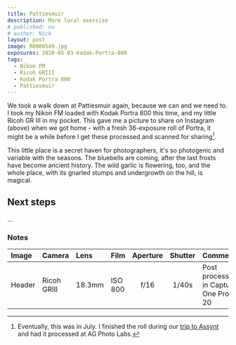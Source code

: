 ```yaml
---
title: Pattiesmuir
description: More local exercise
# published: no
# author: Nick
layout: post
image: R0000549.jpg
exposures: 2020-05-03-Kodak-Portra-800
tags:
  - Nikon FM
  - Ricoh GRIII
  - Kodak Portra 800
  - Pattiesmuir
---
```

We took a walk down at Pattiesmuir again, because we can and we need to. I took my Nikon FM loaded with Kodak Portra 800 this time, and my little Ricoh GR III in my pocket. This gave me a picture to share on Instagram (above) when we got home - with a fresh 36-exposure roll of Portra, it might be a while before I get these processed and scanned for sharing[^july].

This little place is a secret haven for photographers, it's so photogenic and variable with the seasons. The bluebells are coming, after the last frosts have become ancient history. The wild garlic is flowering, too, and the whole place, with its gnarled stumps and undergrowth on the hill, is magical.

## Next steps
...

### Notes

[^july]: Eventually, this was in July. I finished the roll during our [trip to Assynt](2020-07-14-assynt) and had it processed at AG Photo Labs.

Image|Camera|Lens|Film|Aperture|Shutter|Comment
:----|:-----|:---|:---|:------:|:----:|:------
Header|Ricoh GRIII|18.3mm|ISO 800|f/16|1/40s|Post processing in Capture One Pro 20
